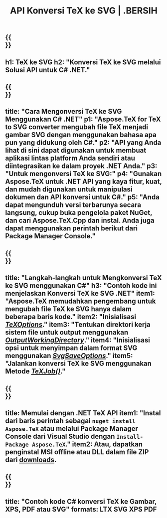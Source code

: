 ﻿---
translation: true
template: /_templates/_conversion-child-net.md
title: API Konversi TeX ke SVG | .BERSIH
description: Fungsi konversi TeX ke SVG. Integrasikan pustaka .NET lokal ini ke dalam proyek Anda atau gunakan aplikasi lintas platform untuk mengonversi TeX ke SVG.
keywords: tex ke svg api net, tex2svg mengintegrasikan c#
url: /net/conversion/tex-to-svg/
family: tex
platformtag: net
feature: conversion
informat: TEX
outformat: SVG
otherformats: BMP PNG JPEG TIFF PDF XPS
---


{{<section banner>}}
---
h1: TeX ke SVG
h2: "Konversi TeX ke SVG melalui Solusi API untuk C# .NET."
---

{{<section overview>}}
---
title: "Cara Mengonversi TeX ke SVG Menggunakan C# .NET"
p1: "Aspose.TeX for TeX to SVG converter mengubah file TeX menjadi gambar SVG dengan menggunakan bahasa apa pun yang didukung oleh C#."
p2: "API yang Anda lihat di sini dapat digunakan untuk membuat aplikasi lintas platform Anda sendiri atau diintegrasikan ke dalam proyek .NET Anda."
p3: "Untuk mengonversi TeX ke SVG:"
p4: "Gunakan Aspose.TeX untuk .NET API yang kaya fitur, kuat, dan mudah digunakan untuk manipulasi dokumen dan API konversi untuk C#."
p5: "Anda dapat mengunduh versi terbarunya secara langsung, cukup buka pengelola paket NuGet, dan cari Aspose.TeX.Cpp dan instal. Anda juga dapat menggunakan perintah berikut dari Package Manager Console."
---

{{<section feature1>}}
---
title: "Langkah-langkah untuk Mengkonversi TeX ke SVG menggunakan C#"
h3: "Contoh kode ini menjelaskan Konversi TeX ke SVG .NET"
item1: "Aspose.TeX memudahkan pengembang untuk mengubah file TeX ke SVG hanya dalam beberapa baris kode."
item2: "Inisialisasi [*TeXOptions*](https://reference.aspose.com/tex/net/aspose.tex/texoptions/)."
item3: "Tentukan direktori kerja sistem file untuk output menggunakan [*OutputWorkingDirectory*](https://reference.aspose.com/tex/net/aspose.tex/texoptions/outputworkingdirectory/)."
item4: "Inisialisasi opsi untuk menyimpan dalam format SVG menggunakan [*SvgSaveOptions*](https://reference.aspose.com/tex/net/aspose.tex.presentation.image/svgsaveoptions/)."
item5: "Jalankan konversi TeX ke SVG menggunakan Metode [*TeXJob()*](https://reference.aspose.com/tex/net/aspose.tex/texjob/)."
---

{{<section feature2>}}
---
title: Memulai dengan .NET TeX API
item1: "Instal dari baris perintah sebagai ```nuget install Aspose.TeX``` atau melalui Package Manager Console dari Visual Studio dengan ```Install-Package Aspose.TeX```."
item2: Atau, dapatkan penginstal MSI offline atau DLL dalam file ZIP dari [downloads](https://releases.aspose.com/tex/net).
---

{{<section widget>}}
---
title: "Contoh kode C# konversi TeX ke Gambar, XPS, PDF atau SVG"
formats: LTX SVG XPS PDF
---